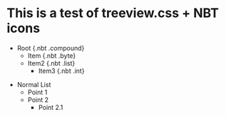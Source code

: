 # This is a test of treeview.css + NBT icons

<div id="treeview">

* Root {.nbt .compound}
    * Item {.nbt .byte}
    * Item2 {.nbt .list}
        * Item3 {.nbt .int}

</div>

* Normal List
    * Point 1
    * Point 2
        * Point 2.1